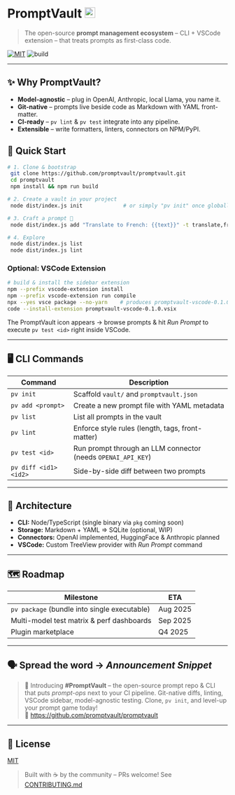 # PromptVault  <img src="https://raw.githubusercontent.com/promptvault/promptvault/main/vscode-extension/resources/icon.svg" height="24"/>

> The open-source **prompt management ecosystem** – CLI + VSCode extension – that treats prompts as first-class code.

[![MIT](https://img.shields.io/badge/license-MIT-green.svg)](LICENSE) ![build](https://img.shields.io/badge/build-passing-brightgreen)

---

## ✨ Why PromptVault?
* **Model-agnostic** – plug in OpenAI, Anthropic, local Llama, you name it.
* **Git-native** – prompts live beside code as Markdown with YAML front-matter.
* **CI-ready** – `pv lint` & `pv test` integrate into any pipeline.
* **Extensible** – write formatters, linters, connectors on NPM/PyPI.

## 🚀 Quick Start

```bash
# 1. Clone & bootstrap
 git clone https://github.com/promptvault/promptvault.git
 cd promptvault
 npm install && npm run build

# 2. Create a vault in your project
 node dist/index.js init             # or simply "pv init" once globally linked

# 3. Craft a prompt 🎨
 node dist/index.js add "Translate to French: {{text}}" -t translate,fr

# 4. Explore
 node dist/index.js list
 node dist/index.js lint
```

### Optional: VSCode Extension
```bash
# build & install the sidebar extension
npm --prefix vscode-extension install
npm --prefix vscode-extension run compile
npx --yes vsce package --no-yarn    # produces promptvault-vscode-0.1.0.vsix
code --install-extension promptvault-vscode-0.1.0.vsix
```

The PromptVault icon appears → browse prompts & hit *Run Prompt* to execute `pv test <id>` right inside VSCode.

---

## 🖥  CLI Commands
| Command | Description |
|---------|-------------|
| `pv init` | Scaffold `vault/` and `promptvault.json` |
| `pv add <prompt>` | Create a new prompt file with YAML metadata |
| `pv list` | List all prompts in the vault |
| `pv lint` | Enforce style rules (length, tags, front-matter) |
| `pv test <id>` | Run prompt through an LLM connector (needs `OPENAI_API_KEY`) |
| `pv diff <id1> <id2>` | Side-by-side diff between two prompts |

---

## 🧩 Architecture
* **CLI:** Node/TypeScript (single binary via `pkg` coming soon)
* **Storage:** Markdown + YAML ⇒ SQLite (optional, WIP)
* **Connectors:** OpenAI implemented, HuggingFace & Anthropic planned
* **VSCode:** Custom TreeView provider with *Run Prompt* command

---

## 🗺  Roadmap
| Milestone | ETA |
|-----------|-----|
| `pv package` (bundle into single executable) | Aug 2025 |
| Multi-model test matrix & perf dashboards | Sep 2025 |
| Plugin marketplace | Q4 2025 |

---

## 🗣  Spread the word → *Announcement Snippet*

> 🚀 Introducing **#PromptVault** – the open-source prompt repo & CLI that puts *prompt-ops* next to your CI pipeline. Git-native diffs, linting, VSCode sidebar, model-agnostic testing. Clone, `pv init`, and level-up your prompt game today!  
> 🔗 https://github.com/promptvault/promptvault

---

## 📝 License
[MIT](LICENSE)

> Built with ☕ by the community – PRs welcome! See [CONTRIBUTING.md](CONTRIBUTING.md)